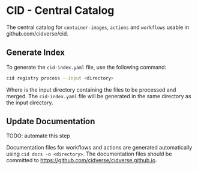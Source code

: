 # CID - Central Catalog

The central catalog for `container-images`, `actions` and `workflows` usable in github.com/cidverse/cid.

## Generate Index

To generate the `cid-index.yaml` file, use the following command:

```bash
cid registry process --input <directory>
```

Where <directory> is the input directory containing the files to be processed and merged. The `cid-index.yaml` file will be generated in the same directory as the input directory.

## Update Documentation

TODO: automate this step

Documentation files for workflows and actions are generated automatically using `cid docs -o <directory>`. The documentation files should be committed to https://github.com/cidverse/cidverse.github.io.
